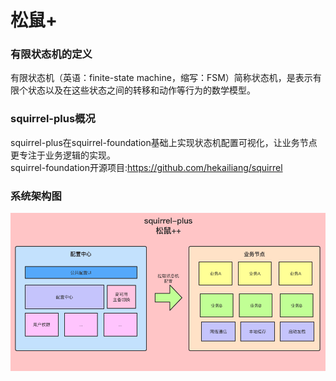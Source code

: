 

# 松鼠+



### 有限状态机的定义

有限状态机（英语：finite-state machine，缩写：FSM）简称状态机，是表示有限个状态以及在这些状态之间的转移和动作等行为的数学模型。

### squirrel-plus概况

squirrel-plus在squirrel-foundation基础上实现状态机配置可视化，让业务节点更专注于业务逻辑的实现。  
squirrel-foundation开源项目:https://github.com/hekailiang/squirrel

### 系统架构图

![系统架构图](../doc/images/系统架构图.png)

